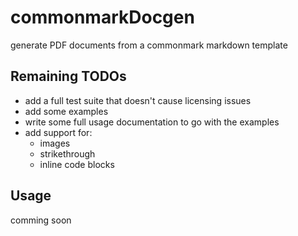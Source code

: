 # commonmarkDocgen
generate PDF documents from a commonmark markdown template

## Remaining TODOs
 - add a full test suite that doesn't cause licensing issues
 - add some examples
 - write some full usage documentation to go with the examples
 - add support for:
     - images
     - strikethrough
     - inline code blocks
     
## Usage
comming soon
